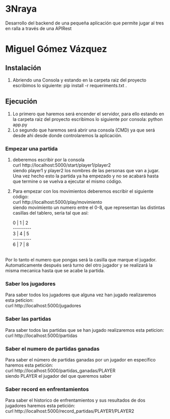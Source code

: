 # 3Nraya
Desarrollo del backend de una pequeña aplicación que permite jugar al tres en ralla a través de una APIRest
# Miguel Gómez Vázquez 

## Instalación
1. Abriendo una Consola y estando en la carpeta raiz del proyecto escribimos lo siguiente: pip install -r requeriments.txt .

## Ejecución

1. Lo primero que haremos será encender el servidor, para ello estando en la carpeta raiz del proyecto escribimos lo siguiente por consola: python app.py
2. Lo segundo que haremos será abrir una consola (CMD) ya que será desde ahi desde donde controlaremos la aplicación.

### Empezar una partida
1. deberemos escribir por la consola <br>
 curl http://localhost:5000/start/player1/player2 <br>
 siendo player1 y player2 los nombres de las personas que van a jugar. <br>
 Una vez hecho esto la partida ya ha empezado y no se acabará hasta que termine o se vuelva a ejecutar el mismo código.<br>
 2. Para empezar con los movimientos deberemos escribir el siguiente código:<br>
 curl http://localhost:5000/play/movimiento <br>
 siendo movimiento un numero entre el 0-8, que representan las distintas casillas del tablero, sería tal que así:<br>

     0 | 1 | 2 <br>
     --------- <br>
     3 | 4 | 5 <br>
     --------- <br>
     6 | 7 | 8 <br>
<br>
Por lo tanto el numero que pongas será la casilla que marque el jugador.<br>
Automaticamente después será turno del otro jugador y se realizará la misma mecanica hasta que se acabe la partida.
 
### Saber los jugadores
Para saber todos los jugadores que alguna vez han jugado realizaremos esta peticion:<br>
curl http://localhost:5000/jugadores
### Saber las partidas
Para saber todos las partidas que se han jugado realizaremos esta peticion:<br>
curl http://localhost:5000/partidas
### Saber el numero de partidas ganadas
Para saber el número de partidas ganadas por un jugador en específico haremos esta petición:<br>
curl http://localhost:5000/partidas_ganadas/PLAYER <br>
siendo PLAYER el jugador del que queremos saber
### Saber record en enfrentamientos
Para saber el historico de enfrentamientos y sus resultados de dos jugadores haremos esta petición:<br>
curl http://localhost:5000/record_partidas/PLAYER1/PLAYER2 <br>

